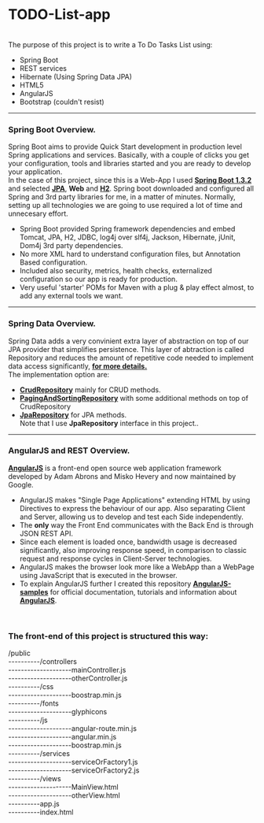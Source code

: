 # TODO-List-app
<br /> The purpose of this project is to write a To Do Tasks List using:
* Spring Boot 
* REST services
* Hibernate (Using Spring Data JPA)
* HTML5
* AngularJS
* Bootstrap (couldn't resist)

---

### Spring Boot Overview.
Spring Boot aims to provide Quick Start development in production level Spring applications and services.
Basically, with a couple of clicks you get your configuration, tools and libraries started and you are ready to develop your application. <br /> 
In the case of this project, since this is a Web-App I used **[Spring Boot 1.3.2](http://docs.spring.io/spring-boot/docs/current/reference/htmlsingle/)**  and selected **[JPA](http://docs.spring.io/spring-data/jpa/docs/1.4.3.RELEASE/reference/html/jpa.repositories.html)**, **Web** and **[H2](http://www.h2database.com/)**. 
Spring boot downloaded and configured all Spring and 3rd party libraries for me, in a matter of minutes.
Normally, setting up all technologies we are going to use required a lot of time and unnecesary effort.

* Spring Boot provided Spring framework dependencies and embed Tomcat, JPA, H2, JDBC, log4j over slf4j, Jackson, Hibernate, jUnit, Dom4j 3rd party dependencies.
* No more XML hard to understand configuration files, but Annotation Based configuration.
* Included also security, metrics, health checks, externalized configuration so our app is ready for production.
* Very useful 'starter' POMs for Maven with a plug & play effect almost, to add any external tools we want.

---

### Spring Data Overview.
Spring Data adds a very convinient extra layer of abstraction on top of our JPA provider that simplifies persistence.
This layer of abtraction is called Repository and reduces the amount of repetitive code needed to implement data access significantly,  **[for more details.](http://docs.spring.io/spring-data/data-commons/docs/1.6.1.RELEASE/reference/html/repositories.html)**
<br/>The implementation option are:<br/>
* **[CrudRepository](http://docs.spring.io/spring-data/data-commons/docs/1.2.1.RELEASE/api/org/springframework/data/repository/CrudRepository.html)** mainly for CRUD methods.<br/> 
* **[PagingAndSortingRepository](http://docs.spring.io/spring-data/data-commons/docs/1.2.0.M1/api/org/springframework/data/repository/PagingAndSortingRepository.html)** with some additional methods on top of CrudRepository <br/> 
* **[JpaRepository](http://docs.spring.io/spring-data/data-jpa/docs/current/api/org/springframework/data/jpa/repository/JpaRepository.html)** for JPA methods.<br/>
Note that I use **JpaRepository** interface in this project..

---

### AngularJS and REST Overview.
**[AngularJS](https://github.com/angular/angular.js)** is a front-end open source web application framework developed by Adam Abrons and Misko Hevery and now maintained by Google. <br />
* AngularJS makes "Single Page Applications" extending HTML by using Directives to express the behaviour of our app. Also separating Client and Server, allowing us to develop and test each Side independently.<br />
* The **only** way the Front End communicates with the Back End is through JSON REST API.<br />
* Since each element is loaded once, bandwidth usage is decreased significantly, also improving response speed, in comparison to classic request and response cycles in Client-Server technologies.<br />
* AngularJS makes the browser look more like a WebApp than a WebPage using JavaScript that is executed in the browser.<br />
* To explain AngularJS further I created this repository **[AngularJS-samples](https://github.com/Dimi7ri/AngularJS-samples)** for official documentation, tutorials and information about **[AngularJS](https://angularjs.org/)**. </br>
<br /> 

### The front-end of this project is structured this way: </br>
/public<br />
----------/controllers<br />
--------------------mainController.js<br />
--------------------otherController.js<br />
----------/css<br />
--------------------boostrap.min.js<br />
----------/fonts<br />
--------------------glyphicons<br />
----------/js<br />
--------------------angular-route.min.js<br />
--------------------angular.min.js<br />
--------------------boostrap.min.js<br />
----------/services<br />
--------------------serviceOrFactory1.js<br />
--------------------serviceOrFactory2.js<br />
----------/views<br />
--------------------MainView.html<br />
--------------------otherView.html<br />
----------app.js<br />
----------index.html<br />

